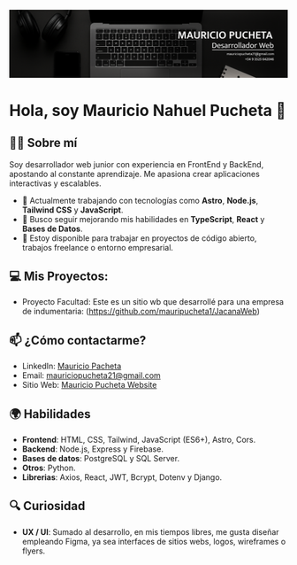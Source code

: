 ![Banner Mauricio Pucheta](https://github.com/mauripucheta1/mauripucheta1/raw/main/Banner.png)

# Hola, soy Mauricio Nahuel Pucheta 👋

## 👨‍💻 Sobre mí
Soy desarrollador web junior con experiencia en FrontEnd y BackEnd, apostando al constante aprendizaje. Me apasiona crear aplicaciones interactivas y escalables.

- 🚀 Actualmente trabajando con tecnologías como **Astro**, **Node.js**, **Tailwind CSS** y **JavaScript**.
- 🌱 Busco seguir mejorando mis habilidades en **TypeScript**, **React** y **Bases de Datos**.
- 💬 Estoy disponible para trabajar en proyectos de código abierto, trabajos freelance o entorno empresarial.
  
## 💻 Mis Proyectos:
- Proyecto Facultad: Este es un sitio wb que desarrollé para una empresa de indumentaria: (https://github.com/mauripucheta1/JacanaWeb)
  
## 📫 ¿Cómo contactarme?
- LinkedIn: [Mauricio Pacheta](https://www.linkedin.com/in/mauriciopucheta20)
- Email: [mauriciopucheta21@gmail.com](mailto:mauriciopucheta21@gmail.com)
- Sitio Web: [Mauricio Pucheta Website](https://portfoliomauriciopucheta.netlify.app/)

## 🌍 Habilidades
- **Frontend**: HTML, CSS, Tailwind, JavaScript (ES6+), Astro, Cors.
- **Backend**: Node.js, Express y Firebase.
- **Bases de datos**: PostgreSQL y SQL Server.
- **Otros**: Python.
- **Librerias**: Axios, React, JWT, Bcrypt, Dotenv y Django.

 ## 🔍 Curiosidad
 - **UX / UI**: Sumado al desarrollo, en mis tiempos libres, me gusta diseñar empleando Figma, ya sea interfaces de sitios webs, logos, wireframes o flyers.
